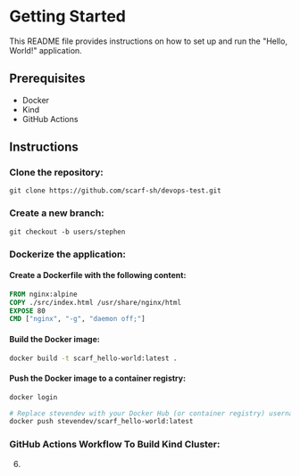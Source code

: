 # Getting Started

This README file provides instructions on how to set up and run the "Hello, World!" application.

## Prerequisites

- Docker
- Kind
- GitHub Actions

## Instructions

### Clone the repository:

```
git clone https://github.com/scarf-sh/devops-test.git
```

### Create a new branch:
```
git checkout -b users/stephen
```

### Dockerize the application:

#### Create a Dockerfile with the following content:
```Dockerfile
FROM nginx:alpine
COPY ./src/index.html /usr/share/nginx/html
EXPOSE 80
CMD ["nginx", "-g", "daemon off;"]
```
#### Build the Docker image:
```Bash
docker build -t scarf_hello-world:latest .
```

#### Push the Docker image to a container registry:
```Dockerfile
docker login

# Replace stevendev with your Docker Hub (or container registry) username
docker push stevendev/scarf_hello-world:latest
```
### GitHub Actions Workflow To Build Kind Cluster:
6. 
